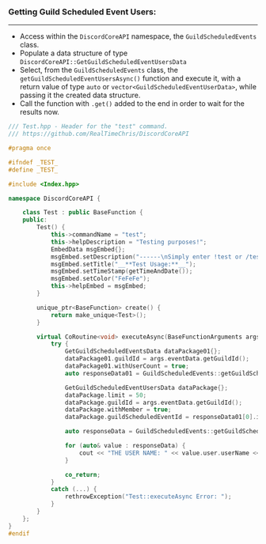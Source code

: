 ### **Getting Guild Scheduled Event Users:**
---
- Access within the `DiscordCoreAPI` namespace, the `GuildScheduledEvents` class.
- Populate a data structure of type `DiscordCoreAPI::GetGuildScheduledEventUsersData`
- Select, from the `GuildScheduledEvents` class, the `getGuildScheduledEventUsersAsync()` function and execute it, with a return value of type `auto` or `vector<GuildScheduledEventUserData>`, while passing it the created data structure.
- Call the function with `.get()` added to the end in order to wait for the results now.

```cpp
/// Test.hpp - Header for the "test" command.
/// https://github.com/RealTimeChris/DiscordCoreAPI

#pragma once

#ifndef _TEST_
#define _TEST_

#include <Index.hpp>

namespace DiscordCoreAPI {

	class Test : public BaseFunction {
	public:
		Test() {
			this->commandName = "test";
			this->helpDescription = "Testing purposes!";
			EmbedData msgEmbed{};
			msgEmbed.setDescription("------\nSimply enter !test or /test!\n------");
			msgEmbed.setTitle("__**Test Usage:**__");
			msgEmbed.setTimeStamp(getTimeAndDate());
			msgEmbed.setColor("FeFeFe");
			this->helpEmbed = msgEmbed;
		}

		unique_ptr<BaseFunction> create() {
			return make_unique<Test>();
		}

		virtual CoRoutine<void> executeAsync(BaseFunctionArguments args) {
			try {
				GetGuildScheduledEventsData dataPackage01{};
				dataPackage01.guildId = args.eventData.getGuildId();
				dataPackage01.withUserCount = true;
				auto responseData01 = GuildScheduledEvents::getGuildScheduledEventsAsync(dataPackage01).get();

				GetGuildScheduledEventUsersData dataPackage{};
				dataPackage.limit = 50;
				dataPackage.guildId = args.eventData.getGuildId();
				dataPackage.withMember = true;
				dataPackage.guildScheduledEventId = responseData01[0].id;

				auto responseData = GuildScheduledEvents::getGuildScheduledEventUsersAsync(dataPackage).get();

				for (auto& value : responseData) {
					cout << "THE USER NAME: " << value.user.userName << endl;
				}

				co_return;
			}
			catch (...) {
				rethrowException("Test::executeAsync Error: ");
			}
		}
	};
}
#endif
```
